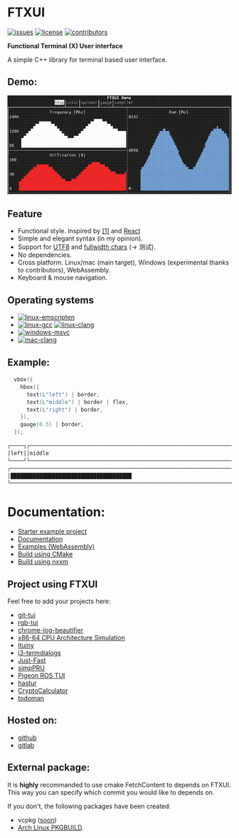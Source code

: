 # FTXUI

[![issues][badge.issues]][issues]
[![license][badge.license]][license]
[![contributors][badge.contributors]][contributors]

[badge.issues]: https://img.shields.io/github/issues-raw/arthursonzogni/FTXUI
[badge.license]: https://img.shields.io/github/license/arthursonzogni/FTXUI?color=black
[badge.contributors]: https://img.shields.io/github/contributors/arthursonzogni/FTXUI?color=blue

[issues]: https://github.com/ArthurSonzogni/FTXUI/issues
[license]: http://opensource.org/licenses/MIT
[contributors]: https://github.com/ArthurSonzogni/FTXUI/graphs/contributors

**Functional Terminal (X) User interface**

A simple C++ library for terminal based user interface.

## Demo:
![Demo image](./examples/component/homescreen.gif)

## Feature
 * Functional style. Inspired by
   [[1]](https://hackernoon.com/building-reactive-terminal-interfaces-in-c-d392ce34e649?gi=d9fb9ce35901)
   and [React](https://reactjs.org/)
 * Simple and elegant syntax (in my opinion).
 * Support for [UTF8](https://en.wikipedia.org/wiki/UTF-8) and [fullwidth chars](https://en.wikipedia.org/wiki/Halfwidth_and_fullwidth_forms) (→ 测试).
 * No dependencies.
 * Cross platform. Linux/mac (main target), Windows (experimental thanks to contributors), WebAssembly.
 * Keyboard & mouse navigation.

## Operating systems
- [![linux-emscripten][badge.linux-emscripten]][link.linux-emscripten]
- [![linux-gcc][badge.linux-gcc]][link.linux-gcc]
[![linux-clang][badge.linux-clang]][link.linux-clang]
- [![windows-msvc][badge.windows-msvc]][link.windows-msvc]
- [![mac-clang][badge.mac-clang]][link.mac-clang]

[badge.linux-gcc]: https://github.com/ArthurSonzogni/FTXUI/actions/workflows/linux-gcc.yaml/badge.svg?branch=master
[badge.linux-clang]: https://github.com/ArthurSonzogni/FTXUI/actions/workflows/linux-clang.yaml/badge.svg?branch=master
[badge.linux-emscripten]: https://github.com/ArthurSonzogni/FTXUI/actions/workflows/linux-emscripten.yaml/badge.svg?branch=master
[badge.windows-msvc]: https://github.com/ArthurSonzogni/FTXUI/actions/workflows/windows-msvc.yaml/badge.svg?branch=master
[badge.mac-clang]: https://github.com/ArthurSonzogni/FTXUI/actions/workflows/mac-clang.yaml/badge.svg?branch=master

[link.linux-gcc]: https://github.com/ArthurSonzogni/FTXUI/actions/workflows/linux-gcc.yaml
[link.linux-clang]: https://github.com/ArthurSonzogni/FTXUI/actions/workflows/linux-clang.yaml
[link.linux-emscripten]: https://github.com/ArthurSonzogni/FTXUI/actions/workflows/linux-emscripten.yaml
[link.windows-msvc]: https://github.com/ArthurSonzogni/FTXUI/actions/workflows/windows-msvc.yaml
[link.mac-clang]: https://github.com/ArthurSonzogni/FTXUI/actions/workflows/mac-clang.yaml

## Example:
~~~cpp
  vbox({
    hbox({
      text(L"left") | border,
      text(L"middle") | border | flex,
      text(L"right") | border,
    }),
    gauge(0.5) | border,
  });
~~~

~~~bash
┌────┐┌───────────────────────────────────────────────────────────────┐┌─────┐
│left││middle                                                         ││right│
└────┘└───────────────────────────────────────────────────────────────┘└─────┘
┌────────────────────────────────────────────────────────────────────────────┐
│██████████████████████████████████████                                      │
└────────────────────────────────────────────────────────────────────────────┘
~~~

# Documentation:

- [Starter example project](https://github.com/ArthurSonzogni/ftxui-starter)
- [Documentation](https://arthursonzogni.com/FTXUI/doc/)
- [Examples (WebAssembly)](https://arthursonzogni.com/FTXUI/examples/)
- [Build using CMake](https://arthursonzogni.com/FTXUI/doc/#build-using-cmake)
- [Build using nxxm](https://arthursonzogni.com/FTXUI/doc/#build-using-cmake)

## Project using FTXUI

Feel free to add your projects here:
- [git-tui](https://github.com/ArthurSonzogni/git-tui)
- [rgb-tui](https://github.com/ArthurSonzogni/rgb-tui)
- [chrome-log-beautifier](https://github.com/ArthurSonzogni/chrome-log-beautifier)
- [x86-64 CPU Architecture Simulation](https://github.com/AnisBdz/CPU)
- [ltuiny](https://github.com/adrianoviana87/ltuiny)
- [i3-termdialogs](https://github.com/mibli/i3-termdialogs)
- [Just-Fast](https://github.com/GiuseppeCesarano/just-fast)
- [simpPRU](https://github.com/VedantParanjape/simpPRU)
- [Pigeon ROS TUI](https://github.com/PigeonSensei/Pigeon_ros_tui)
- [hastur](https://github.com/robinlinden/hastur)
- [CryptoCalculator](https://github.com/brevis/CryptoCalculator)
- [todoman](https://github.com/aaleino/todoman)

## Hosted on:
 * [github](https://github.com/ArthurSonzogni/ftxui)
 * [gitlab](https://gitlab.com/ArthurSonzogni/ftxui)

## External package:

It is **highly** recommanded to use cmake FetchContent to depends on FTXUI. This
way you can specify which commit you would like to depends on.

If you don't, the following packages have been created:
- vcpkg ([soon](https://github.com/ArthurSonzogni/FTXUI/issues/112))
- [Arch Linux PKGBUILD](https://aur.archlinux.org/packages/ftxui-git/).
